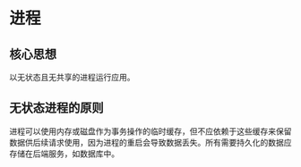 # 进程

## 核心思想

以无状态且无共享的进程运行应用。

## 无状态进程的原则

进程可以使用内存或磁盘作为事务操作的临时缓存，但不应依赖于这些缓存来保留数据供后续请求使用，因为进程的重启会导致数据丢失。所有需要持久化的数据应存储在后端服务，如数据库中。
